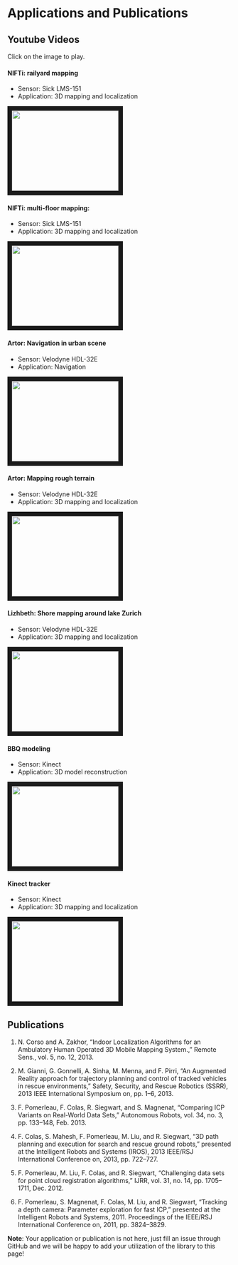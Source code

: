 # Applications and Publications

## Youtube Videos
Click on the image to play.

#### NIFTi: railyard mapping
- Sensor: Sick LMS-151
- Application: 3D mapping and localization

<a href="https://www.youtube.com/watch?v=ygIvzWVfPYk" target="_blank">
<img src="http://img.youtube.com/vi/ygIvzWVfPYk/0.jpg" 
 width="240" height="180" border="10" />
</a>


#### NIFTi: multi-floor mapping: 
- Sensor: Sick LMS-151
- Application: 3D mapping and localization

<a href="https://www.youtube.com/watch?v=lP5Mj-TGaiw" target="_blank">
<img src="http://img.youtube.com/vi/lP5Mj-TGaiw/0.jpg" 
 width="240" height="180" border="10" />
</a>


#### Artor: Navigation in urban scene
- Sensor: Velodyne HDL-32E
- Application: Navigation

<a href="https://www.youtube.com/watch?v=UCCAUf64tD0" target="_blank">
<img src="http://img.youtube.com/vi/UCCAUf64tD0/0.jpg" 
 width="240" height="180" border="10" />
</a>



#### Artor: Mapping rough terrain
- Sensor: Velodyne HDL-32E
- Application: 3D mapping and localization

<a href="https://www.youtube.com/watch?v=M5Y99o7um88" target="_blank">
<img src="http://img.youtube.com/vi/M5Y99o7um88/0.jpg" 
 width="240" height="180" border="10" />
</a>


#### Lizhbeth: Shore mapping around lake Zurich
- Sensor: Velodyne HDL-32E
- Application: 3D mapping and localization

<a href="https://www.youtube.com/watch?v=g8l-Xq4qYeE" target="_blank">
<img src="http://img.youtube.com/vi/g8l-Xq4qYeE/0.jpg" 
 width="240" height="180" border="10" />
</a>



#### BBQ modeling
- Sensor: Kinect
- Application: 3D model reconstruction
 
<a href="https://www.youtube.com/watch?v=rIZud3F5IJw" target="_blank">
<img src="http://img.youtube.com/vi/rIZud3F5IJw/0.jpg" 
 width="240" height="180" border="10" />
</a>



#### Kinect tracker
- Sensor: Kinect
- Application: 3D mapping and localization

<a href="https://www.youtube.com/watch?v=McxpJGOZTPs" target="_blank">
<img src="http://img.youtube.com/vi/McxpJGOZTPs/0.jpg" 
 width="240" height="180" border="10" />
</a>



## Publications

1.	N. Corso and A. Zakhor, “Indoor Localization Algorithms for an Ambulatory Human Operated 3D Mobile Mapping System.,” Remote Sens., vol. 5, no. 12, 2013.

1. M. Gianni, G. Gonnelli, A. Sinha, M. Menna, and F. Pirri, “An Augmented Reality approach for trajectory planning and control of tracked vehicles in rescue environments,” Safety, Security, and Rescue Robotics (SSRR), 2013 IEEE International Symposium on, pp. 1–6, 2013.
 
1.	F. Pomerleau, F. Colas, R. Siegwart, and S. Magnenat, “Comparing ICP Variants on Real-World Data Sets,” Autonomous Robots, vol. 34, no. 3, pp. 133–148, Feb. 2013.

2.	F. Colas, S. Mahesh, F. Pomerleau, M. Liu, and R. Siegwart, “3D path planning and execution for search and rescue ground robots,” presented at the Intelligent Robots and Systems (IROS), 2013 IEEE/RSJ International Conference on, 2013, pp. 722–727.

3.	F. Pomerleau, M. Liu, F. Colas, and R. Siegwart, “Challenging data sets for point cloud registration algorithms,” IJRR, vol. 31, no. 14, pp. 1705–1711, Dec. 2012.

4.	F. Pomerleau, S. Magnenat, F. Colas, M. Liu, and R. Siegwart, “Tracking a depth camera: Parameter exploration for fast ICP,” presented at the Intelligent Robots and Systems, 2011. Proceedings of the IEEE/RSJ International Conference on, 2011, pp. 3824–3829.


**Note**: Your application or publication is not here, just fill an issue through GitHub and we will be happy to add your utilization of the library to this page!
